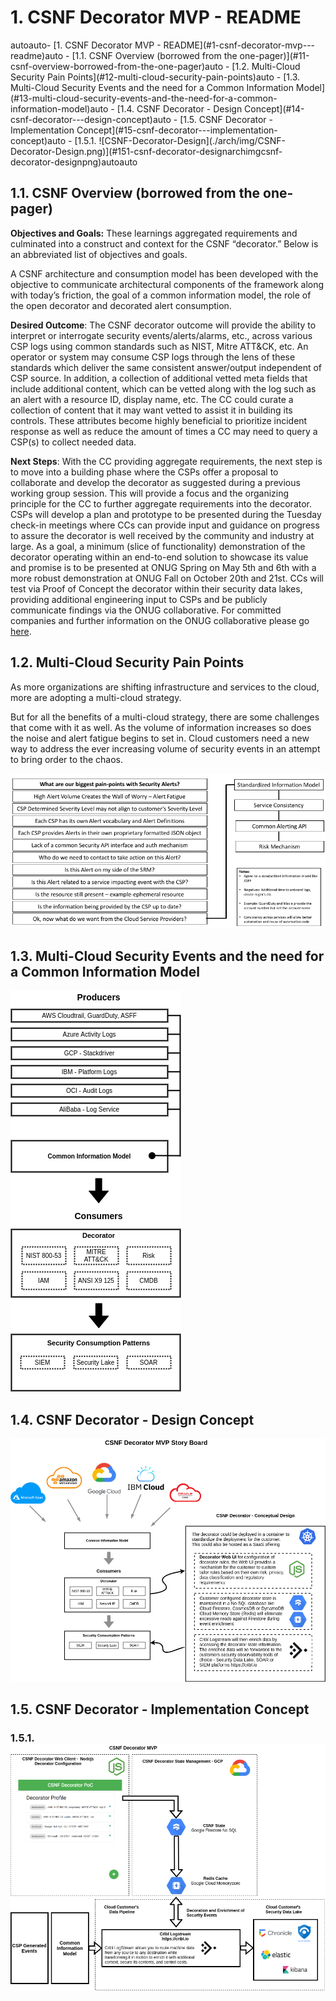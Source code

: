 # 1. CSNF Decorator MVP - README

<!-- TOC -->autoauto- [1. CSNF Decorator MVP - README](#1-csnf-decorator-mvp---readme)auto    - [1.1. CSNF Overview (borrowed from the one-pager)](#11-csnf-overview-borrowed-from-the-one-pager)auto    - [1.2. Multi-Cloud Security Pain Points](#12-multi-cloud-security-pain-points)auto    - [1.3. Multi-Cloud Security Events and the need for a Common Information Model](#13-multi-cloud-security-events-and-the-need-for-a-common-information-model)auto    - [1.4. CSNF Decorator - Design Concept](#14-csnf-decorator---design-concept)auto    - [1.5. CSNF Decorator - Implementation Concept](#15-csnf-decorator---implementation-concept)auto        - [1.5.1. ![CSNF-Decorator-Design](./arch/img/CSNF-Decorator-Design.png)](#151-csnf-decorator-designarchimgcsnf-decorator-designpng)autoauto<!-- /TOC -->


## 1.1. CSNF Overview (borrowed from the one-pager)

**Objectives and Goals:** These learnings aggregated requirements and culminated into a construct and context for the CSNF “decorator.” Below is an abbreviated list of objectives and goals.

A CSNF architecture and consumption model has been developed with the objective to communicate architectural components of the framework along with today’s friction, the goal of a common information model, the role of the open decorator and decorated alert consumption. 

**Desired Outcome**: The CSNF decorator outcome will provide the ability to interpret or interrogate security events/alerts/alarms, etc., across various CSP logs using common standards such as NIST, Mitre ATT&CK, etc. An operator or system may consume CSP logs through the lens of these standards which deliver the same consistent answer/output independent of CSP source. In addition, a collection of additional vetted meta fields that include additional content, which can be vetted along with the log such as an alert with a resource ID, display name, etc. The CC could curate a collection of content that it may want vetted to assist it in building its controls. These attributes become highly beneficial to prioritize incident response as well as reduce the amount of times a CC may need to query a CSP(s) to collect needed data.  

**Next Steps**: With the CC providing aggregate requirements, the next step is to move into a building phase where the CSPs offer a proposal to collaborate and develop the decorator as suggested during a previous working group session. This will provide a focus and the organizing principle for the CC to further aggregate requirements into the decorator. CSPs will develop a plan and prototype to be presented during the Tuesday check-in meetings where CCs can provide input and guidance on progress to assure the decorator is well received by the community and industry at large. As a goal, a minimum (slice of functionality) demonstration of the decorator operating within an end-to-end solution to showcase its value and promise is to be presented at ONUG Spring on May 5th and 6th with a more robust demonstration at ONUG Fall on October 20th and 21st.  CCs will test via Proof of Concept the decorator within their security data lakes, providing additional engineering input to CSPs and be publicly communicate findings via the ONUG collaborative.  For committed companies and further information on the ONUG collaborative please go [here](https://onug.net/collaborative/).  







## 1.2. Multi-Cloud Security Pain Points

As more organizations are shifting infrastructure and services to the cloud, more are adopting a multi-cloud strategy.

But for all the benefits of a multi-cloud strategy, there are some challenges that come with it as well. As the volume of information increases so does the noise and alert fatigue begins to set in. Cloud customers need a new way to address the ever increasing volume of security events in an attempt to bring order to the chaos. 

![CSNF-pain-points](./arch/img/CSNF-pain-points.png)





## 1.3. Multi-Cloud Security Events and the need for a Common Information Model









![CSNF-CSNF Flow Highlevel](./arch/img/CSNF-CSNF-Flow-Highlevel.png)









## 1.4. CSNF Decorator - Design Concept









![](./arch/img/CSNF-Decorator-MVP.png)







## 1.5. CSNF Decorator - Implementation Concept





### 1.5.1. ![CSNF-Decorator-Design](./arch/img/CSNF-Decorator-Design.png)